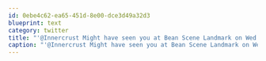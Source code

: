 ```yaml
---
id: 0ebe4c62-ea65-451d-8e00-dce3d49a32d3
blueprint: text
category: twitter
title: "'@Innercrust Might have seen you at Bean Scene Landmark on Wed.  Didn't make the connection until after I left."
caption: "'@Innercrust Might have seen you at Bean Scene Landmark on Wed.  Didn't make the connection until after I left."
---
```

